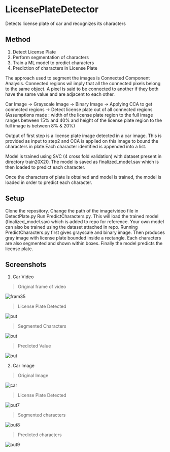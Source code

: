 # LicensePlateDetector
Detects license plate of car and recognizes its characters

## Method

1. Detect License Plate
2. Perform segmentation of characters
3. Train a ML model to predict characters
4. Prediction of characters in License Plate

The approach used to segment the images is Connected Component Analysis. Connected regions wil imply that all the connected pixels belong
to the same object. A pixel is said to be connected to another if they both have the same value and are adjacent to each other.

Car Image -> Grayscale Image -> Binary Image -> Applying CCA to get connected regions -> Detect license plate out of all connected regions
(Assumptions made : width of the license plate region to the full image ranges between 15% and 40% and height of the license plate region
to the full image is between 8% & 20%)

Output of first step is a license plate image detected in a car image. This is provided as input to step2 and CCA is applied on this image
to bound the characters in plate.Each character identified is appended into a list.

Model is trained using SVC (4 cross fold validation) with dataset present in directory train20X20. The model is saved as finalized_model.sav
which is then loaded to predict each character.

Once the characters of plate is obtained and model is trained, the model is loaded in order to predict each character.


## Setup

Clone the repository.
Change the path of the image/video file in DetectPlate.py 
Run PredictCharacters.py. This will load the trained model (finalized_model.sav) which is added to repo for reference. Your own model can 
also be trained using the dataset attached in repo.
Running PredictCharacters.py first gives grayscale and binary image. Then produces gray image with license plate bounded inside a rectangle.
Each characters are also segmented and shown within boxes.
Finally the model predicts the license plate.


## Screenshots

1. Car Video 

>Original frame of video


![fram35](https://user-images.githubusercontent.com/19779081/45311494-e3dc3d80-b546-11e8-86b3-ea1815f8e7f8.jpg)

>License Plate Detected

![out](https://user-images.githubusercontent.com/19779081/45310686-9e1e7580-b544-11e8-8445-5d18496e23ba.png)

>Segmented Characters

![out](https://user-images.githubusercontent.com/19779081/45310754-cefeaa80-b544-11e8-9e17-be92cb7eb183.png)

>Predicted Value

![out](https://user-images.githubusercontent.com/19779081/45310789-e2aa1100-b544-11e8-94cd-a5bbdc2e7888.PNG)


2. Car Image


>Original Image

![car](https://user-images.githubusercontent.com/19779081/45311273-38cb8400-b546-11e8-9cb0-a660bf07806e.png)

>License Plate Detected

![out7](https://user-images.githubusercontent.com/19779081/45311348-73352100-b546-11e8-9cd9-89f755690772.png)

>Segmented characters

![out8](https://user-images.githubusercontent.com/19779081/45311349-73352100-b546-11e8-89f2-6c2f3df9dc1f.png)

>Predicted characters

![out9](https://user-images.githubusercontent.com/19779081/45311365-7d571f80-b546-11e8-9775-a44ecc7213c7.PNG)
